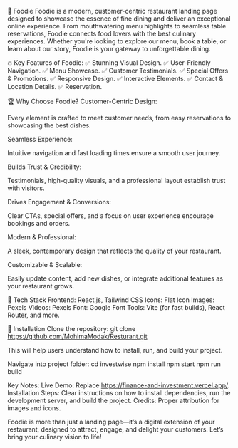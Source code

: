 🚀 Foodie
Foodie is a modern, customer-centric restaurant landing page designed to showcase the essence of fine dining and deliver an exceptional online experience. From mouthwatering menu highlights to seamless table reservations, Foodie connects food lovers with the best culinary experiences. Whether you're looking to explore our menu, book a table, or learn about our story, Foodie is your gateway to unforgettable dining.

🔥 Key Features of Foodie:
✅ Stunning Visual Design.
✅ User-Friendly Navigation.
✅ Menu Showcase.
✅ Customer Testimonials.
✅ Special Offers & Promotions.
✅ Responsive Design.
✅ Interactive Elements.
✅ Contact & Location Details.
✅ Reservation.

🏆 Why Choose Foodie?
Customer-Centric Design:

Every element is crafted to meet customer needs, from easy reservations to showcasing the best dishes.

Seamless Experience:

Intuitive navigation and fast loading times ensure a smooth user journey.

Builds Trust & Credibility:

Testimonials, high-quality visuals, and a professional layout establish trust with visitors.

Drives Engagement & Conversions:

Clear CTAs, special offers, and a focus on user experience encourage bookings and orders.

Modern & Professional:

A sleek, contemporary design that reflects the quality of your restaurant.

Customizable & Scalable:

Easily update content, add new dishes, or integrate additional features as your restaurant grows.

📌 Tech Stack
Frontend: React.js, Tailwind CSS
Icons: Flat Icon
Images: Pexels
Videos: Pexels
Font: Google Font
Tools: Vite (for fast builds), React Router, and more.

🚀 Installation
Clone the repository:
git clone https://github.com/MohimaModak/Resturant.git

This will help users understand how to install, run, and build your project.

Navigate into project folder:
cd investwise npm install npm start npm run build

Key Notes:
Live Demo: Replace https://finance-and-investment.vercel.app/.
Installation Steps: Clear instructions on how to install dependencies, run the development server, and build the project.
Credits: Proper attribution for images and icons.

Foodie is more than just a landing page—it’s a digital extension of your restaurant, designed to attract, engage, and delight your customers. Let’s bring your culinary vision to life!